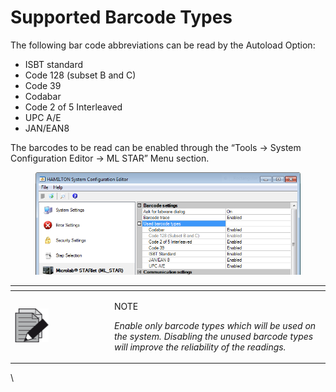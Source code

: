 # Supported Barcode Types

The following bar code abbreviations can be read by the Autoload Option:

* ISBT standard
* Code 128 (subset B and C)
* Code 39
* Codabar
* Code 2 of 5 Interleaved
* UPC A/E
* JAN/EAN8



The barcodes to be read can be enabled through the “Tools -> System Configuration Editor -> ML STAR” Menu section.

<figure><img src="../../.gitbook/assets/image (26) (1).png" alt=""><figcaption></figcaption></figure>

<table data-header-hidden><thead><tr><th width="145"></th><th></th></tr></thead><tbody><tr><td><img src="../../.gitbook/assets/image (10) (1) (1) (1) (1) (1) (1).png" alt="" data-size="original"></td><td><p>NOTE</p><p><em>Enable only barcode types which will be used on the system. Disabling the unused barcode types will improve the reliability of the readings.</em></p></td></tr></tbody></table>

\
